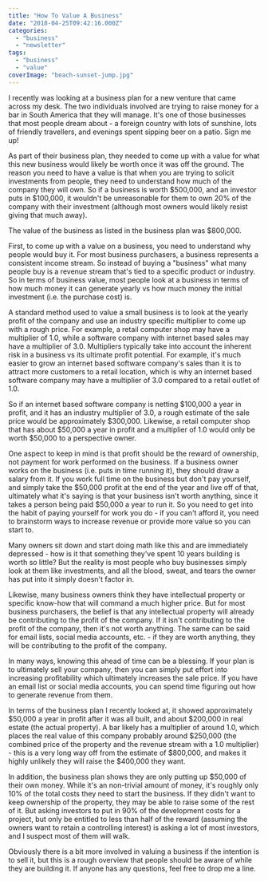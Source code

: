 ```yaml
---
title: "How To Value A Business"
date: "2018-04-25T09:42:16.000Z"
categories: 
  - "business"
  - "newsletter"
tags: 
  - "business"
  - "value"
coverImage: "beach-sunset-jump.jpg"
---
```


I recently was looking at a business plan for a new venture that came across my desk. The two individuals involved are trying to raise money for a bar in South America that they will manage. It's one of those businesses that most people dream about - a foreign country with lots of sunshine, lots of friendly travellers, and evenings spent sipping beer on a patio. Sign me up!

As part of their business plan, they needed to come up with a value for what this new business would likely be worth once it was off the ground. The reason you need to have a value is that when you are trying to solicit investments from people, they need to understand how much of the company they will own. So if a business is worth $500,000, and an investor puts in $100,000, it wouldn't be unreasonable for them to own 20% of the company with their investment (although most owners would likely resist giving that much away).

The value of the business as listed in the business plan was $800,000.

First, to come up with a value on a business, you need to understand why people would buy it. For most business purchasers, a business represents a consistent income stream. So instead of buying a "business" what many people buy is a revenue stream that's tied to a specific product or industry. So in terms of business value, most people look at a business in terms of how much money it can generate yearly vs how much money the initial investment (i.e. the purchase cost) is.

A standard method used to value a small business is to look at the yearly profit of the company and use an industry specific multiplier to come up with a rough price. For example, a retail computer shop may have a multiplier of 1.0, while a software company with internet based sales may have a multiplier of 3.0. Multipliers typically take into account the inherent risk in a business vs its ultimate profit potential. For example, it's much easier to grow an internet based software company's sales than it is to attract more customers to a retail location, which is why an internet based software company may have a multiplier of 3.0 compared to a retail outlet of 1.0.

So if an internet based software company is netting $100,000 a year in profit, and it has an industry multiplier of 3.0, a rough estimate of the sale price would be approximately $300,000. Likewise, a retail computer shop that has about $50,000 a year in profit and a multiplier of 1.0 would only be worth $50,000 to a perspective owner.

One aspect to keep in mind is that profit should be the reward of ownership, not payment for work performed on the business. If a business owner works on the business (i.e. puts in time running it), they should draw a salary from it. If you work full time on the business but don't pay yourself, and simply take the $50,000 profit at the end of the year and live off of that, ultimately what it's saying is that your business isn't worth anything, since it takes a person being paid $50,000 a year to run it. So you need to get into the habit of paying yourself for work you do - if you can't afford it, you need to brainstorm ways to increase revenue or provide more value so you can start to.

Many owners sit down and start doing math like this and are immediately depressed - how is it that something they've spent 10 years building is worth so little? But the reality is most people who buy businesses simply look at them like investments, and all the blood, sweat, and tears the owner has put into it simply doesn't factor in.

Likewise, many business owners think they have intellectual property or specific know-how that will command a much higher price. But for most business purchasers, the belief is that any intellectual property will already be contributing to the profit of the company. If it isn't contributing to the profit of the company, then it's not worth anything. The same can be said for email lists, social media accounts, etc. - if they are worth anything, they will be contributing to the profit of the company.

In many ways, knowing this ahead of time can be a blessing. If your plan is to ultimately sell your company, then you can simply put effort into increasing profitability which ultimately increases the sale price. If you have an email list or social media accounts, you can spend time figuring out how to generate revenue from them.

In terms of the business plan I recently looked at, it showed approximately $50,000 a year in profit after it was all built, and about $200,000 in real estate (the actual property). A bar likely has a multiplier of around 1.0, which places the real value of this company probably around $250,000 (the combined price of the property and the revenue stream with a 1.0 multiplier) - this is a very long way off from the estimate of $800,000, and makes it highly unlikely they will raise the $400,000 they want.

In addition, the business plan shows they are only putting up $50,000 of their own money. While it's an non-trivial amount of money, it's roughly only 10% of the total costs they need to start the business. If they didn't want to keep ownership of the property, they may be able to raise some of the rest of it. But asking investors to put in 90% of the development costs for a project, but only be entitled to less than half of the reward (assuming the owners want to retain a controlling interest) is asking a lot of most investors, and I suspect most of them will walk.

Obviously there is a bit more involved in valuing a business if the intention is to sell it, but this is a rough overview that people should be aware of while they are building it. If anyone has any questions, feel free to drop me a line.
